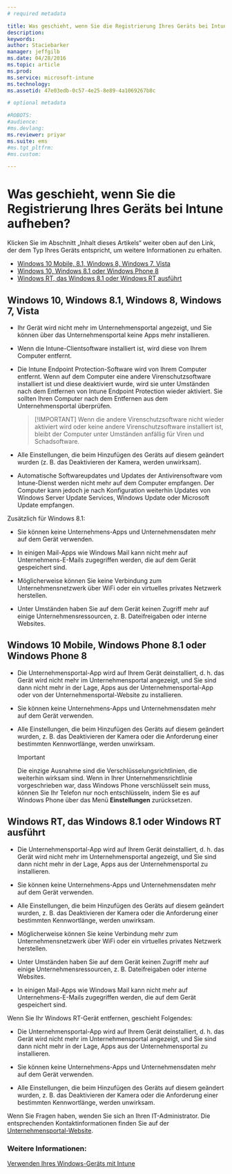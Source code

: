 ```yaml
---
# required metadata

title: Was geschieht, wenn Sie die Registrierung Ihres Geräts bei Intune aufheben? | Microsoft Intune
description:
keywords:
author: Staciebarker
manager: jeffgilb
ms.date: 04/28/2016
ms.topic: article
ms.prod:
ms.service: microsoft-intune
ms.technology:
ms.assetid: 47e03edb-0c57-4e25-8e89-4a1069267b8c

# optional metadata

#ROBOTS:
#audience:
#ms.devlang:
ms.reviewer: priyar
ms.suite: ems
#ms.tgt_pltfrm:
#ms.custom:

---
```



# Was geschieht, wenn Sie die Registrierung Ihres Geräts bei Intune aufheben?

Klicken Sie im Abschnitt „Inhalt dieses Artikels“ weiter oben auf den Link, der dem Typ Ihres Geräts entspricht, um weitere Informationen zu erhalten.

- [Windows 10 Mobile, 8.1, Windows 8, Windows 7, Vista](#windows-10-mobile--8-1,-windows-8,-windows-7,-vista)
- [Windows 10, Windows 8.1 oder Windows Phone 8](#windows-10--windows-8-1-or-windows-phone-8)
- [Windows RT, das Windows 8.1 oder Windows RT ausführt](#windows-rt-running-windows-8-1-or-windows-rt)


## Windows 10, Windows 8.1, Windows 8, Windows 7, Vista

-   Ihr Gerät wird nicht mehr im Unternehmensportal angezeigt, und Sie können über das Unternehmensportal keine Apps mehr installieren.

-   Wenn die Intune-Clientsoftware installiert ist, wird diese von Ihrem Computer entfernt.

-   Die Intune Endpoint Protection-Software wird von Ihrem Computer entfernt. Wenn auf dem Computer eine andere Virenschutzsoftware installiert ist und diese deaktiviert wurde, wird sie unter Umständen nach dem Entfernen von Intune Endpoint Protection wieder aktiviert. Sie sollten Ihren Computer nach dem Entfernen aus dem Unternehmensportal überprüfen.

    > [!IMPORTANT] Wenn die andere Virenschutzsoftware nicht wieder aktiviert wird oder keine andere Virenschutzsoftware installiert ist, bleibt der Computer unter Umständen anfällig für Viren und Schadsoftware.

-   Alle Einstellungen, die beim Hinzufügen des Geräts auf diesem geändert wurden (z. B. das Deaktivieren der Kamera, werden unwirksam).

-   Automatische Softwareupdates und Updates der Antivirensoftware vom Intune-Dienst werden nicht mehr auf dem Computer empfangen. Der Computer kann jedoch je nach Konfiguration weiterhin Updates von Windows Server Update Services, Windows Update oder Microsoft Update empfangen.

Zusätzlich für Windows 8.1:

-   Sie können keine Unternehmens-Apps und Unternehmensdaten mehr auf dem Gerät verwenden.

-   In einigen Mail-Apps wie Windows Mail kann nicht mehr auf Unternehmens-E-Mails zugegriffen werden, die auf dem Gerät gespeichert sind.

-   Möglicherweise können Sie keine Verbindung zum Unternehmensnetzwerk über WiFi oder ein virtuelles privates Netzwerk herstellen.

-   Unter Umständen haben Sie auf dem Gerät keinen Zugriff mehr auf einige Unternehmensressourcen, z. B. Dateifreigaben oder interne Websites.

## Windows 10 Mobile, Windows Phone 8.1 oder Windows Phone 8

-   Die Unternehmensportal-App wird auf Ihrem Gerät deinstalliert, d. h. das Gerät wird nicht mehr im Unternehmensportal angezeigt, und Sie sind dann nicht mehr in der Lage, Apps aus der Unternehmensportal-App oder von der Unternehmensportal-Website zu installieren.

-   Sie können keine Unternehmens-Apps und Unternehmensdaten mehr auf dem Gerät verwenden.

-   Alle Einstellungen, die beim Hinzufügen des Geräts auf diesem geändert wurden, z. B. das Deaktivieren der Kamera oder die Anforderung einer bestimmten Kennwortlänge, werden unwirksam.

    > [!IMPORTANT]
    > Die einzige Ausnahme sind die Verschlüsselungsrichtlinien, die weiterhin wirksam sind. Wenn in Ihrer Unternehmensrichtlinie vorgeschrieben war, dass Windows Phone verschlüsselt sein muss, können Sie Ihr Telefon nur noch entschlüsseln, indem Sie es auf Windows Phone über das Menü **Einstellungen** zurücksetzen.

## Windows RT, das Windows 8.1 oder Windows RT ausführt

-   Die Unternehmensportal-App wird auf Ihrem Gerät deinstalliert, d. h. das Gerät wird nicht mehr im Unternehmensportal angezeigt, und Sie sind dann nicht mehr in der Lage, Apps aus der Unternehmensportal zu installieren.

-   Sie können keine Unternehmens-Apps und Unternehmensdaten mehr auf dem Gerät verwenden.

-   Alle Einstellungen, die beim Hinzufügen des Geräts auf diesem geändert wurden, z. B. das Deaktivieren der Kamera oder die Anforderung einer bestimmten Kennwortlänge, werden unwirksam.

-   Möglicherweise können Sie keine Verbindung mehr zum Unternehmensnetzwerk über WiFi oder ein virtuelles privates Netzwerk herstellen.

-   Unter Umständen haben Sie auf dem Gerät keinen Zugriff mehr auf einige Unternehmensressourcen, z. B. Dateifreigaben oder interne Websites.

-   In einigen Mail-Apps wie Windows Mail kann nicht mehr auf Unternehmens-E-Mails zugegriffen werden, die auf dem Gerät gespeichert sind.

Wenn Sie Ihr Windows RT-Gerät entfernen, geschieht Folgendes:

-   Die Unternehmensportal-App wird auf Ihrem Gerät deinstalliert, d. h. das Gerät wird nicht mehr im Unternehmensportal angezeigt, und Sie sind dann nicht mehr in der Lage, Apps aus der Unternehmensportal zu installieren.

-   Sie können keine Unternehmens-Apps und Unternehmensdaten mehr auf dem Gerät verwenden.

-   Alle Einstellungen, die beim Hinzufügen des Geräts auf diesem geändert wurden, z. B. das Deaktivieren der Kamera oder die Anforderung einer bestimmten Kennwortlänge, werden unwirksam.

Wenn Sie Fragen haben, wenden Sie sich an Ihren IT-Administrator. Die entsprechenden Kontaktinformationen finden Sie auf der [Unternehmensportal-Website](http://portal.manage.microsoft.com).

### Weitere Informationen:
[Verwenden Ihres Windows-Geräts mit Intune](using-your-windows-device-with-intune.md)

<!--HONumber=Jun16_HO2-->


